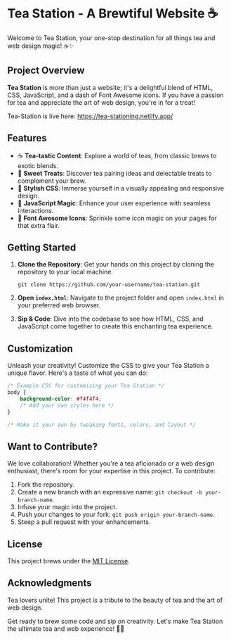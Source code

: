 # Tea Station - A Brewtiful Website ☕

Welcome to Tea Station, your one-stop destination for all things tea and web design magic! ☕✨

## Project Overview

**Tea Station** is more than just a website; it's a delightful blend of HTML, CSS, JavaScript, and a dash of Font Awesome icons. If you have a passion for tea and appreciate the art of web design, you're in for a treat!

Tea-Station is live here:
https://tea-stationing.netlify.app/

## Features

- ☕ **Tea-tastic Content**: Explore a world of teas, from classic brews to exotic blends.
- 🍪 **Sweet Treats**: Discover tea pairing ideas and delectable treats to complement your brew.
- 🎨 **Stylish CSS**: Immerse yourself in a visually appealing and responsive design.
- 🚀 **JavaScript Magic**: Enhance your user experience with seamless interactions.
- 🌟 **Font Awesome Icons**: Sprinkle some icon magic on your pages for that extra flair.

## Getting Started

1. **Clone the Repository**: Get your hands on this project by cloning the repository to your local machine.

    ```shell
    git clone https://github.com/your-username/tea-station.git
    ```

2. **Open `index.html`**: Navigate to the project folder and open `index.html` in your preferred web browser.

3. **Sip & Code**: Dive into the codebase to see how HTML, CSS, and JavaScript come together to create this enchanting tea experience.

## Customization

Unleash your creativity! Customize the CSS to give your Tea Station a unique flavor. Here's a taste of what you can do:

```css
/* Example CSS for customizing your Tea Station */
body {
    background-color: #f4f4f4;
    /* Add your own styles here */
}

/* Make it your own by tweaking fonts, colors, and layout */
```

## Want to Contribute?

We love collaboration! Whether you're a tea aficionado or a web design enthusiast, there's room for your expertise in this project. To contribute:

1. Fork the repository.
2. Create a new branch with an expressive name: `git checkout -b your-branch-name`.
3. Infuse your magic into the project.
4. Push your changes to your fork: `git push origin your-branch-name`.
5. Steep a pull request with your enhancements.

## License

This project brews under the [MIT License](LICENSE.md).

## Acknowledgments

Tea lovers unite! This project is a tribute to the beauty of tea and the art of web design.

Get ready to brew some code and sip on creativity. Let's make Tea Station the ultimate tea and web experience! 🍵🌐